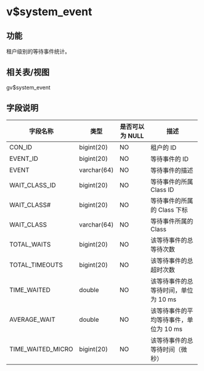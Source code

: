 v$system_event 
===================================



功能 
-----------

租户级别的等待事件统计。

相关表/视图 
---------------

gv$system_event

字段说明 
-------------



|     **字段名称**      |   **类型**    | **是否可以为 NULL** |         **描述**         |
|-------------------|-------------|----------------|------------------------|
| CON_ID            | bigint(20)  | NO             | 租户的 ID                 |
| EVENT_ID          | bigint(20)  | NO             | 等待事件的 ID               |
| EVENT             | varchar(64) | NO             | 等待事件的描述                |
| WAIT_CLASS_ID     | bigint(20)  | NO             | 等待事件的所属 Class ID       |
| WAIT_CLASS#       | bigint(20)  | NO             | 等待事件的所属的 Class 下标      |
| WAIT_CLASS        | varchar(64) | NO             | 等待事件所属的 Class          |
| TOTAL_WAITS       | bigint(20)  | NO             | 该等待事件的总等待次数            |
| TOTAL_TIMEOUTS    | bigint(20)  | NO             | 该等待事件的总超时次数            |
| TIME_WAITED       | double      | NO             | 该等待事件的总等待时间，单位为 10 ms  |
| AVERAGE_WAIT      | double      | NO             | 该等待事件的平均等待事件，单位为 10 ms |
| TIME_WAITED_MICRO | bigint(20)  | NO             | 该等待事件的总等待时间（微秒）        |


